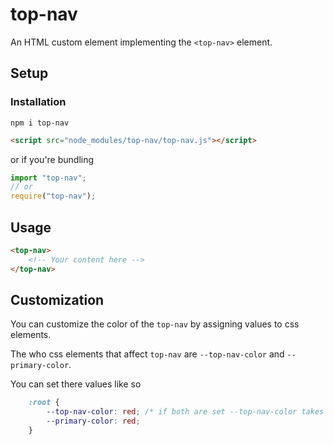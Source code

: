 # top-nav
An HTML custom element implementing the `<top-nav>` element.

## Setup

### Installation
`npm i top-nav`

```Html
<script src="node_modules/top-nav/top-nav.js"></script>
```
or if you're bundling
```Javascript
import "top-nav";
// or
require("top-nav");
```


## Usage
```HTML
<top-nav>
    <!-- Your content here -->
</top-nav>
```


## Customization
You can customize the color of the `top-nav` by assigning values to css elements. 

The who css elements that affect `top-nav` are `--top-nav-color` and `--primary-color`.

You can set there values like so

```CSS
    :root {
        --top-nav-color: red; /* if both are set --top-nav-color takes precedence */
        --primary-color: red; 
    }
```